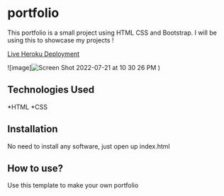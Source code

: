 # portfolio

This portfolio is a small project using HTML CSS and Bootstrap. I will be using this to showcase my projects !

[Live Heroku Deployment](https://portfolio-talia.herokuapp.com)

![image]![Screen Shot 2022-07-21 at 10 30 26 PM](https://user-images.githubusercontent.com/108022651/180349899-7ab64f06-6fe6-4cc0-b163-01d6e8df8eb9.png)
)
## Technologies Used

*HTML
*CSS

## Installation

No need to install any software, just open up index.html

## How to use?

Use this template to make your own portfolio
